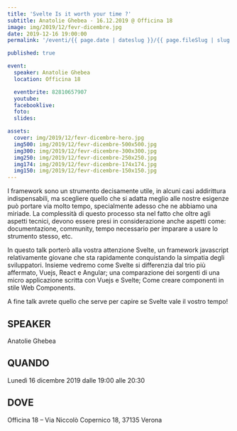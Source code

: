 ```yaml
---
title: 'Svelte Is it worth your time ?'
subtitle: Anatolie Ghebea - 16.12.2019 @ Officina 18
image: img/2019/12/fevr-dicembre.jpg
date: 2019-12-16 19:00:00
permalink: '/eventi/{{ page.date | dateslug }}/{{ page.fileSlug | slug }}/index.html'

published: true

event:
  speaker: Anatolie Ghebea
  location: Officina 18

  eventbrite: 82810657907
  youtube:
  facebooklive:
  foto:
  slides:

assets:
  cover: img/2019/12/fevr-dicembre-hero.jpg
  img500: img/2019/12/fevr-dicembre-500x500.jpg
  img300: img/2019/12/fevr-dicembre-300x300.jpg
  img250: img/2019/12/fevr-dicembre-250x250.jpg
  img174: img/2019/12/fevr-dicembre-174x174.jpg
  img150: img/2019/12/fevr-dicembre-150x150.jpg
---
```


I framework sono un strumento decisamente utile, in alcuni casi addirittura indispensabili, ma scegliere quello che si adatta meglio alle nostre esigenze può portare via molto tempo, specialmente adesso che ne abbiamo una miriade. La complessità di questo processo sta nel fatto che oltre agli aspetti tecnici, devono essere presi in considerazione anche aspetti come: documentazione, community, tempo necessario per imparare a usare lo strumento stesso, etc.

In questo talk porterò alla vostra attenzione Svelte, un framework javascript relativamente giovane che sta rapidamente conquistando la simpatia degli sviluppatori. Insieme vedremo come Svelte si differenzia dal trio più affermato, Vuejs, React e Angular; una comparazione dei sorgenti di una micro applicazione scritta con Vuejs e Svelte; Come creare componenti in stile Web Components.

A fine talk avrete quello che serve per capire se Svelte vale il vostro tempo!

## SPEAKER

Anatolie Ghebea

## QUANDO

Lunedì 16 dicembre 2019 dalle 19:00 alle 20:30

## DOVE

Officina 18 – Via Niccolò Copernico 18, 37135 Verona
